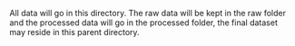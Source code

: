 All data will go in this directory. The raw data will be kept in the raw folder and the processed data will go in the processed folder, the final dataset may reside in this parent directory.